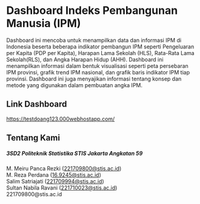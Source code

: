 # Dashboard Indeks Pembangunan Manusia (IPM)
Dashboard ini mencoba untuk menampilkan data dan informasi IPM di Indonesia beserta beberapa indikator pembangun IPM seperti Pengeluaran per Kapita (PDP per Kapita), Harapan Lama Sekolah (HLS), Rata-Rata Lama Sekolah(RLS), dan Angka Harapan Hidup (AHH). Dashboard ini menampilkan informasi dalam bentuk visualisasi seperti peta persebaran IPM provinsi, grafik trend IPM nasional, dan grafik baris indikator IPM tiap provinsi. Dashboard ini juga menyajikan informasi tentang konsep dan metode yang digunakan dalam pembuatan angka IPM.

## Link Dashboard
https://testdoang123.000webhostapp.com/

## Tentang Kami
<h5>3SD2 Politeknik Statistika STIS Jakarta Angkatan 59<br></h5>
M. Meiru Panca Rezki (<a href="mailto:221709800@stis.ac.id">221709800@stis.ac.id</a>)<br>
M. Reza Perdana (<a href="mailto:16.9245@stis.ac.id">16.9245@stis.ac.id</a>)<br>
Salim Satriajati (<a href="mailto:221709994@stis.ac.id">221709994@stis.ac.id</a>)<br>
Sultan Nabila Ravani (<a href="mailto:221710023@stis.ac.id">221710023@stis.ac.id</a>)<br>
221709800@stis.ac.id
